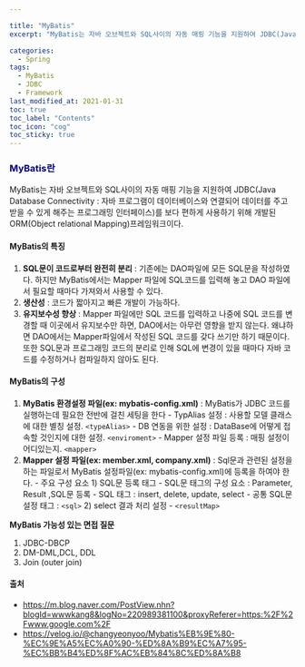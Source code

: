 ```yaml
---

title: "MyBatis"
excerpt: "MyBatis는 자바 오브젝트와 SQL사이의 자동 매핑 기능을 지원하여 JDBC(Java Database Connectivity : 자바 프로그램이 데이터베이스와 연결되어 데이터를 주고 받을 수 있게 해주는 프로그래밍 인터페이스)를 보다 편하게 사용하기 위해 개발된 ORM(Object relational Mapping)프레임워크이다." 

categories:
  - Spring
tags:
  - MyBatis
  - JDBC
  - Framework
last_modified_at: 2021-01-31 
toc: true
toc_label: "Contents"
toc_icon: "cog"
toc_sticky: true
---
```


<h3 style="color:navy">MyBatis란</h3>

MyBatis는 자바 오브젝트와 SQL사이의 자동 매핑 기능을 지원하여 JDBC(Java Database Connectivity : 자바 프로그램이 데이터베이스와 연결되어 데이터를 주고 받을 수 있게 해주는 프로그래밍 인터페이스)를 보다 편하게 사용하기 위해 개발된 ORM(Object relational Mapping)프레임워크이다. 

#### MyBatis의 특징

1. **SQL문이 코드로부터 완전히 분리** : 기존에는 DAO파일에 모든 SQL문을 작성하였다. 하지만 MyBatis에서는 Mapper 파일에 SQL코드를 입력해 놓고 DAO 파일에서 필요할 때마다 가져와서 사용할 수 있다.
2. **생산성** : 코드가 짧아지고 빠른 개발이 가능하다. 
3. **유지보수성 향상** : Mapper 파일에만 SQL 코드를 입력하고 나중에 SQL 코드를 변경할 때 이곳에서 유지보수만 하면, DAO에서는 아무런 영향을 받지 않는다. 왜냐하면 DAO에서는 Mapper파일에서 작성된 SQL 코드를 갖다 쓰기만 하기 때문이다. 또한 SQL문과 프로그래밍 코드의 분리로 인해 SQL에 변경이 있을 때마다 자바 코드를 수정하거나 컴파일하지 않아도 된다.

#### MyBatis의 구성

1. **MyBatis 환경설정 파일(ex: mybatis-config.xml)** : MyBatis가 JDBC 코드를 실행하는데 필요한 전반에 걸친 세팅을 한다
   \- TypAlias 설정 : 사용할 모델 클래스에 대한 별칭 설정. `<typeAlias>`
   \-  DB 연동을 위한 설정 : DataBase에 어떻게 접속할 것인지에 대한 설정. `<enviroment>`
   \- Mapper 설정 파일 등록 : 매핑 설정이 어디있는지. `<mapper>`
2. **Mapper 설정 파일(ex: member.xml, company.xml)** : Sql문과 관련된 설정을 하는 파일로서 MyBatis 설정파일(ex: mybatis-config.xml)에 등록을 하여야 한다.
   \- 주요 구성 요소
        1) SQL문 등록 태그
           \- SQL문 태그의 구성 요소 : Parameter, Result ,SQL문 등록
           \- SQL 태그 : insert, delete, update, select
           \- 공통 SQL문 설정 태그 : `<sql>`
        2) select 결과 처리 설정
           \- `<resultMap>`



**MyBatis 가능성 있는 면접 질문**

1. JDBC-DBCP
2. DM-DML,DCL, DDL
3. Join (outer join)



#### 출처

- <https://m.blog.naver.com/PostView.nhn?blogId=wwwkang8&logNo=220989381100&proxyReferer=https:%2F%2Fwww.google.com%2F>
- <https://velog.io/@changyeonyoo/Mybatis%EB%9E%80-%EC%9E%A5%EC%A0%90-%ED%8A%B9%EC%A7%95-%EC%BB%B4%ED%8F%AC%EB%84%8C%ED%8A%B8>















